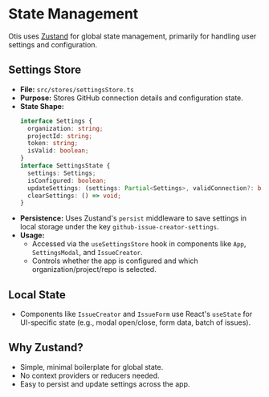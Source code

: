 # State Management

Otis uses [Zustand](https://zustand-demo.pmnd.rs/) for global state management, primarily for handling user settings and configuration.

## Settings Store

- **File:** `src/stores/settingsStore.ts`
- **Purpose:** Stores GitHub connection details and configuration state.
- **State Shape:**
  ```ts
  interface Settings {
    organization: string;
    projectId: string;
    token: string;
    isValid: boolean;
  }
  interface SettingsState {
    settings: Settings;
    isConfigured: boolean;
    updateSettings: (settings: Partial<Settings>, validConnection?: boolean) => void;
    clearSettings: () => void;
  }
  ```
- **Persistence:** Uses Zustand's `persist` middleware to save settings in local storage under the key `github-issue-creator-settings`.
- **Usage:**
  - Accessed via the `useSettingsStore` hook in components like `App`, `SettingsModal`, and `IssueCreator`.
  - Controls whether the app is configured and which organization/project/repo is selected.

## Local State

- Components like `IssueCreator` and `IssueForm` use React's `useState` for UI-specific state (e.g., modal open/close, form data, batch of issues).

## Why Zustand?

- Simple, minimal boilerplate for global state.
- No context providers or reducers needed.
- Easy to persist and update settings across the app.
